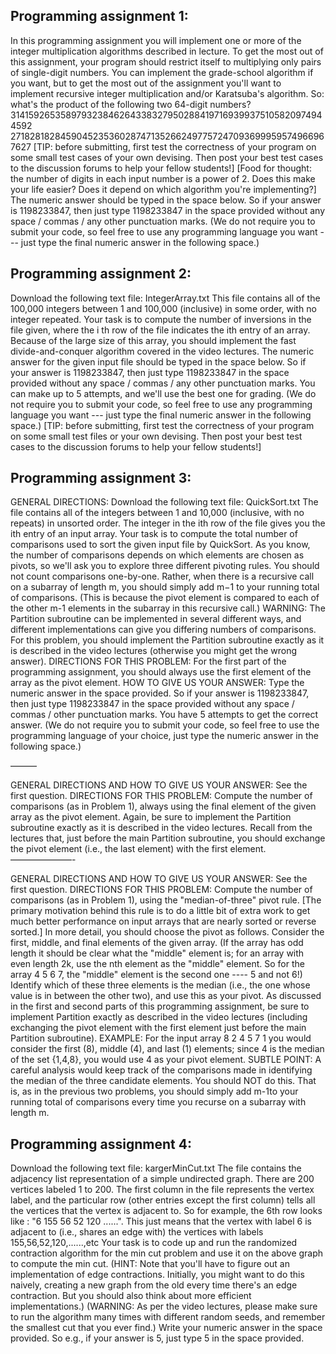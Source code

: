 ## Programming assignment 1: 

In this programming assignment you will implement one or more of the integer multiplication algorithms described in lecture.
To get the most out of this assignment, your program should restrict itself to multiplying only pairs of single-digit numbers. You can implement the grade-school algorithm if you want, but to get the most out of the assignment you'll want to implement recursive integer multiplication and/or Karatsuba's algorithm.
So: what's the product of the following two 64-digit numbers?
3141592653589793238462643383279502884197169399375105820974944592
2718281828459045235360287471352662497757247093699959574966967627
[TIP: before submitting, first test the correctness of your program on some small test cases of your own devising. Then post your best test cases to the discussion forums to help your fellow students!]
[Food for thought: the number of digits in each input number is a power of 2. Does this make your life easier? Does it depend on which algorithm you're implementing?]
The numeric answer should be typed in the space below. So if your answer is 1198233847, then just type 1198233847 in the space provided without any space / commas / any other punctuation marks.
(We do not require you to submit your code, so feel free to use any programming language you want --- just type the final numeric answer in the following space.)

## Programming assignment 2: 
Download the following text file:
IntegerArray.txt
This file contains all of the 100,000 integers between 1 and 100,000 (inclusive) in some order, with no integer repeated.
Your task is to compute the number of inversions in the file given, where the i th row of the file indicates the ith entry of an array.
Because of the large size of this array, you should implement the fast divide-and-conquer algorithm covered in the video lectures.
The numeric answer for the given input file should be typed in the space below.
So if your answer is 1198233847, then just type 1198233847 in the space provided without any space / commas / any other punctuation marks. You can make up to 5 attempts, and we'll use the best one for grading.
(We do not require you to submit your code, so feel free to use any programming language you want --- just type the final numeric answer in the following space.)
[TIP: before submitting, first test the correctness of your program on some small test files or your own devising. Then post your best test cases to the discussion forums to help your fellow students!]


## Programming assignment 3: 
GENERAL DIRECTIONS:
Download the following text file:
QuickSort.txt
The file contains all of the integers between 1 and 10,000 (inclusive, with no repeats) in unsorted order.
The integer in the ith row of the file gives you the ith entry of an input array.
Your task is to compute the total number of comparisons used to sort the given input file by QuickSort. As you know, the number of comparisons depends on which elements are chosen as pivots, so we'll ask you to explore three different pivoting rules.
You should not count comparisons one-by-one. Rather, when there is a recursive call on a subarray of length m, you should simply add m−1 to your running total of comparisons. (This is because the pivot element is compared to each of the other m-1 elements in the subarray in this recursive call.)
WARNING: The Partition subroutine can be implemented in several different ways, and different implementations can give you differing numbers of comparisons. For this problem, you should implement the Partition subroutine exactly as it is described in the video lectures (otherwise you might get the wrong answer).
DIRECTIONS FOR THIS PROBLEM:
For the first part of the programming assignment, you should always use the first element of the array as the pivot element.
HOW TO GIVE US YOUR ANSWER:
Type the numeric answer in the space provided.
So if your answer is 1198233847, then just type 1198233847 in the space provided without any space / commas / other punctuation marks. You have 5 attempts to get the correct answer.
(We do not require you to submit your code, so feel free to use the programming language of your choice, just type the numeric answer in the following space.)

———

GENERAL DIRECTIONS AND HOW TO GIVE US YOUR ANSWER:
See the first question.
DIRECTIONS FOR THIS PROBLEM:
Compute the number of comparisons (as in Problem 1), always using the final element of the given array as the pivot element. Again, be sure to implement the Partition subroutine exactly as it is described in the video lectures.
Recall from the lectures that, just before the main Partition subroutine, you should exchange the pivot element (i.e., the last element) with the first element.
 ———————-

GENERAL DIRECTIONS AND HOW TO GIVE US YOUR ANSWER:
See the first question.
DIRECTIONS FOR THIS PROBLEM:
Compute the number of comparisons (as in Problem 1), using the "median-of-three" pivot rule. [The primary motivation behind this rule is to do a little bit of extra work to get much better performance on input arrays that are nearly sorted or reverse sorted.] In more detail, you should choose the pivot as follows. Consider the first, middle, and final elements of the given array. (If the array has odd length it should be clear what the "middle" element is; for an array with even length 2k, use the nth element as the "middle" element. So for the array 4 5 6 7, the "middle" element is the second one ---- 5 and not 6!) Identify which of these three elements is the median (i.e., the one whose value is in between the other two), and use this as your pivot. As discussed in the first and second parts of this programming assignment, be sure to implement Partition exactly as described in the video lectures (including exchanging the pivot element with the first element just before the main Partition subroutine).
EXAMPLE: For the input array 8 2 4 5 7 1 you would consider the first (8), middle (4), and last (1) elements; since 4 is the median of the set {1,4,8}, you would use 4 as your pivot element.
SUBTLE POINT: A careful analysis would keep track of the comparisons made in identifying the median of the three candidate elements. You should NOT do this. That is, as in the previous two problems, you should simply add m-1to your running total of comparisons every time you recurse on a subarray with length m.



## Programming assignment 4:
Download the following text file:
kargerMinCut.txt
The file contains the adjacency list representation of a simple undirected graph. There are 200 vertices labeled 1 to 200. The first column in the file represents the vertex label, and the particular row (other entries except the first column) tells all the vertices that the vertex is adjacent to. So for example, the 6th row looks like : "6 155 56 52 120 ......". This just means that the vertex with label 6 is adjacent to (i.e., shares an edge with) the vertices with labels 155,56,52,120,......,etc
Your task is to code up and run the randomized contraction algorithm for the min cut problem and use it on the above graph to compute the min cut. (HINT: Note that you'll have to figure out an implementation of edge contractions. Initially, you might want to do this naively, creating a new graph from the old every time there's an edge contraction. But you should also think about more efficient implementations.) (WARNING: As per the video lectures, please make sure to run the algorithm many times with different random seeds, and remember the smallest cut that you ever find.) Write your numeric answer in the space provided. So e.g., if your answer is 5, just type 5 in the space provided.
